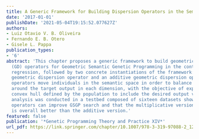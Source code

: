 ```yaml
---
title: A Generic Framework for Building Dispersion Operators in the Semantic Space
date: '2017-01-01'
publishDate: '2021-05-04T19:15:52.077627Z'
authors:
- Luiz Otavio V. B. Oliveira
- Fernando E. B. Otero
- Gisele L. Pappa
publication_types:
- '6'
abstract: 'This chapter proposes a generic framework to build geometric dispersion
  (GD) operators for Geometric Semantic Genetic Programming in the context of symbolic
  regression, followed by two concrete instantiations of the framework: a multiplicative
  geometric dispersion operator and an additive geometric dispersion operator. These
  operators move individuals in the semantic space in order to balance the population
  around the target output in each dimension, with the objective of expanding the
  convex hull defined by the population to include the desired output vector. An experimental
  analysis was conducted in a testbed composed of sixteen datasets showing that dispersion
  operators can improve GSGP search and that the multiplicative version of the operator
  is overall better than the additive version.'
featured: false
publication: '*Genetic Programming Theory and Practice XIV*'
url_pdf: https://link.springer.com/chapter/10.1007/978-3-319-97088-2_12
---
```


